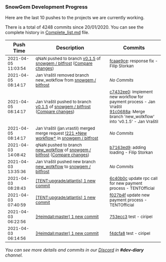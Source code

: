 
### SnowGem Development Progress

Here are the last 10 pushes to the projects we are currently working.

There is a total of 4248 commits since 20/01/2020. You can see the complete history in
 [Complete_list.md](Complete_list.md) file.

| Push Time | Description | Commits |
| --- | --- | --- |
| <sub>2021-04-05 11:03:54</sub> | <sub>qNaN pushed to branch [v0\.1\.5](https://gitlab.com/snowgem/bitfrost/commits/v0.1.5) of [snowgem / bitfrost](https://gitlab.com/snowgem/bitfrost) ([Compare changes](https://gitlab.com/snowgem/bitfrost/compare/8c9f91740ceba275c91577e0927da8856859a1a5...fcaae9ce2e4fba8ae628debf1fb16377b11be6ee))</sub> | <sub>[fcaae9ce](https://gitlab.com/snowgem/bitfrost/-/commit/fcaae9ce2e4fba8ae628debf1fb16377b11be6ee): response fix - Filip Storkan</sub> |
| <sub>2021-04-05 08:14:17</sub> | <sub>Jan Vraštil removed branch new_wotkflow from [snowgem / bitfrost](https://gitlab.com/snowgem/bitfrost)</sub> | <sub>_No Commits_</sub> |
| <sub>2021-04-05 08:14:17</sub> | <sub>Jan Vraštil pushed to branch [v0\.1\.5](https://gitlab.com/snowgem/bitfrost/commits/v0.1.5) of [snowgem / bitfrost](https://gitlab.com/snowgem/bitfrost) ([Compare changes](https://gitlab.com/snowgem/bitfrost/compare/4988700c946ef3ed90e90f4daced5f8c6cce696b...91c0688a18370e10852af54b314fcbdc8b281057))</sub> | <sub>[c7432ee0](https://gitlab.com/snowgem/bitfrost/-/commit/c7432ee0e24ce70094ed668579b48578b1ac5dbc): Implement new workflow for payment process - Jan Vraštil<br>[91c0688a](https://gitlab.com/snowgem/bitfrost/-/commit/91c0688a18370e10852af54b314fcbdc8b281057): Merge branch 'new_wotkflow' into 'v0.1.5' - Jan Vraštil</sub> |
| <sub>2021-04-05 08:14:17</sub> | <sub>Jan Vraštil (jan.vrastil) merged merge request [\!221 \*New workflow\*](https://gitlab.com/snowgem/bitfrost/-/merge_requests/221) in [snowgem / bitfrost](https://gitlab.com/snowgem/bitfrost)</sub> | <sub>_No Commits_</sub> |
| <sub>2021-04-03 14:08:42</sub> | <sub>qNaN pushed to branch [new\_wotkflow](https://gitlab.com/snowgem/bitfrost/commits/new_wotkflow) of [snowgem / bitfrost](https://gitlab.com/snowgem/bitfrost) ([Compare changes](https://gitlab.com/snowgem/bitfrost/compare/a3f8a3a69f128fd9e6fda7adc85d890342a14b1b...b7163ed9f7eb1e98085979598d7b7db4df093fab))</sub> | <sub>[b7163ed9](https://gitlab.com/snowgem/bitfrost/-/commit/b7163ed9f7eb1e98085979598d7b7db4df093fab): adding loading - Filip Storkan</sub> |
| <sub>2021-04-03 13:35:36</sub> | <sub>Jan Vraštil pushed new branch [new\_wotkflow](https://gitlab.com/snowgem/bitfrost/commits/new_wotkflow) to [snowgem / bitfrost](https://gitlab.com/snowgem/bitfrost)</sub> | <sub>_No Commits_</sub> |
| <sub>2021-04-03 08:28:43</sub> | <sub>[[TENT:upgrade/atlantis] 1 new commit](https://github.com/TENTOfficial/TENT/commit/6c40b0c505aef62be72450ee02ef1e9f30e6c4c9)</sub> | <sub>[6c40b0c](https://github.com/TENTOfficial/TENT/commit/6c40b0c505aef62be72450ee02ef1e9f30e6c4c9) update rpc call for new payment process - TENTOfficial</sub> |
| <sub>2021-04-03 07:40:59</sub> | <sub>[[TENT:upgrade/atlantis] 1 new commit](https://github.com/TENTOfficial/TENT/commit/f027b4fdafbbd5a324365f56854fdc70e5b7cad0)</sub> | <sub>[f027b4f](https://github.com/TENTOfficial/TENT/commit/f027b4fdafbbd5a324365f56854fdc70e5b7cad0) update new payment process - TENTOfficial</sub> |
| <sub>2021-04-03 06:22:56</sub> | <sub>[[Heimdall:master] 1 new commit](https://github.com/ciripel/Heimdall/commit/753ecc300affefec8dac27e97489b9268f132258)</sub> | <sub>[753ecc3](https://github.com/ciripel/Heimdall/commit/753ecc300affefec8dac27e97489b9268f132258) test - ciripel</sub> |
| <sub>2021-04-03 06:14:56</sub> | <sub>[[Heimdall:master] 1 new commit](https://github.com/ciripel/Heimdall/commit/f4dcfa88c7ea37cf7d11bf9d9a325baf80656185)</sub> | <sub>[f4dcfa8](https://github.com/ciripel/Heimdall/commit/f4dcfa88c7ea37cf7d11bf9d9a325baf80656185) test - ciripel</sub> |

_You can see more details and commits in our [Discord](https://discord.gg/zumGnbg) in **#dev-diary** channel._
